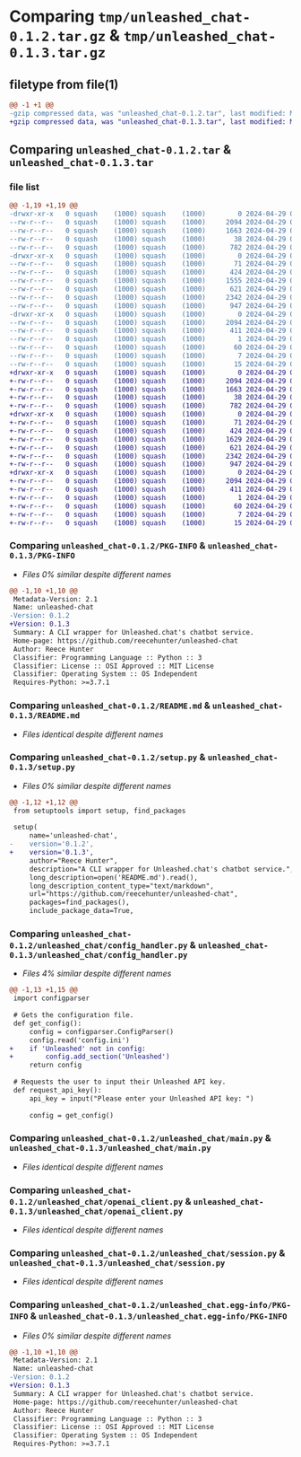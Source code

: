 # Comparing `tmp/unleashed_chat-0.1.2.tar.gz` & `tmp/unleashed_chat-0.1.3.tar.gz`

## filetype from file(1)

```diff
@@ -1 +1 @@
-gzip compressed data, was "unleashed_chat-0.1.2.tar", last modified: Mon Apr 29 02:46:58 2024, max compression
+gzip compressed data, was "unleashed_chat-0.1.3.tar", last modified: Mon Apr 29 02:51:51 2024, max compression
```

## Comparing `unleashed_chat-0.1.2.tar` & `unleashed_chat-0.1.3.tar`

### file list

```diff
@@ -1,19 +1,19 @@
-drwxr-xr-x   0 squash    (1000) squash    (1000)        0 2024-04-29 02:46:58.084993 unleashed_chat-0.1.2/
--rw-r--r--   0 squash    (1000) squash    (1000)     2094 2024-04-29 02:46:58.084993 unleashed_chat-0.1.2/PKG-INFO
--rw-r--r--   0 squash    (1000) squash    (1000)     1663 2024-04-29 01:54:21.000000 unleashed_chat-0.1.2/README.md
--rw-r--r--   0 squash    (1000) squash    (1000)       38 2024-04-29 02:46:58.084993 unleashed_chat-0.1.2/setup.cfg
--rw-r--r--   0 squash    (1000) squash    (1000)      782 2024-04-29 02:15:59.000000 unleashed_chat-0.1.2/setup.py
-drwxr-xr-x   0 squash    (1000) squash    (1000)        0 2024-04-29 02:46:58.084993 unleashed_chat-0.1.2/unleashed_chat/
--rw-r--r--   0 squash    (1000) squash    (1000)       71 2024-04-29 01:08:54.000000 unleashed_chat-0.1.2/unleashed_chat/__init__.py
--rw-r--r--   0 squash    (1000) squash    (1000)      424 2024-04-29 00:24:58.000000 unleashed_chat-0.1.2/unleashed_chat/cli.py
--rw-r--r--   0 squash    (1000) squash    (1000)     1555 2024-04-29 00:45:46.000000 unleashed_chat-0.1.2/unleashed_chat/config_handler.py
--rw-r--r--   0 squash    (1000) squash    (1000)      621 2024-04-29 01:45:20.000000 unleashed_chat-0.1.2/unleashed_chat/main.py
--rw-r--r--   0 squash    (1000) squash    (1000)     2342 2024-04-29 01:45:59.000000 unleashed_chat-0.1.2/unleashed_chat/openai_client.py
--rw-r--r--   0 squash    (1000) squash    (1000)      947 2024-04-29 01:45:07.000000 unleashed_chat-0.1.2/unleashed_chat/session.py
-drwxr-xr-x   0 squash    (1000) squash    (1000)        0 2024-04-29 02:46:58.084993 unleashed_chat-0.1.2/unleashed_chat.egg-info/
--rw-r--r--   0 squash    (1000) squash    (1000)     2094 2024-04-29 02:46:58.000000 unleashed_chat-0.1.2/unleashed_chat.egg-info/PKG-INFO
--rw-r--r--   0 squash    (1000) squash    (1000)      411 2024-04-29 02:46:58.000000 unleashed_chat-0.1.2/unleashed_chat.egg-info/SOURCES.txt
--rw-r--r--   0 squash    (1000) squash    (1000)        1 2024-04-29 02:46:58.000000 unleashed_chat-0.1.2/unleashed_chat.egg-info/dependency_links.txt
--rw-r--r--   0 squash    (1000) squash    (1000)       60 2024-04-29 02:46:58.000000 unleashed_chat-0.1.2/unleashed_chat.egg-info/entry_points.txt
--rw-r--r--   0 squash    (1000) squash    (1000)        7 2024-04-29 02:46:58.000000 unleashed_chat-0.1.2/unleashed_chat.egg-info/requires.txt
--rw-r--r--   0 squash    (1000) squash    (1000)       15 2024-04-29 02:46:58.000000 unleashed_chat-0.1.2/unleashed_chat.egg-info/top_level.txt
+drwxr-xr-x   0 squash    (1000) squash    (1000)        0 2024-04-29 02:51:51.534286 unleashed_chat-0.1.3/
+-rw-r--r--   0 squash    (1000) squash    (1000)     2094 2024-04-29 02:51:51.534286 unleashed_chat-0.1.3/PKG-INFO
+-rw-r--r--   0 squash    (1000) squash    (1000)     1663 2024-04-29 01:54:21.000000 unleashed_chat-0.1.3/README.md
+-rw-r--r--   0 squash    (1000) squash    (1000)       38 2024-04-29 02:51:51.534286 unleashed_chat-0.1.3/setup.cfg
+-rw-r--r--   0 squash    (1000) squash    (1000)      782 2024-04-29 02:51:43.000000 unleashed_chat-0.1.3/setup.py
+drwxr-xr-x   0 squash    (1000) squash    (1000)        0 2024-04-29 02:51:51.534286 unleashed_chat-0.1.3/unleashed_chat/
+-rw-r--r--   0 squash    (1000) squash    (1000)       71 2024-04-29 01:08:54.000000 unleashed_chat-0.1.3/unleashed_chat/__init__.py
+-rw-r--r--   0 squash    (1000) squash    (1000)      424 2024-04-29 00:24:58.000000 unleashed_chat-0.1.3/unleashed_chat/cli.py
+-rw-r--r--   0 squash    (1000) squash    (1000)     1629 2024-04-29 02:51:16.000000 unleashed_chat-0.1.3/unleashed_chat/config_handler.py
+-rw-r--r--   0 squash    (1000) squash    (1000)      621 2024-04-29 02:50:33.000000 unleashed_chat-0.1.3/unleashed_chat/main.py
+-rw-r--r--   0 squash    (1000) squash    (1000)     2342 2024-04-29 01:45:59.000000 unleashed_chat-0.1.3/unleashed_chat/openai_client.py
+-rw-r--r--   0 squash    (1000) squash    (1000)      947 2024-04-29 01:45:07.000000 unleashed_chat-0.1.3/unleashed_chat/session.py
+drwxr-xr-x   0 squash    (1000) squash    (1000)        0 2024-04-29 02:51:51.534286 unleashed_chat-0.1.3/unleashed_chat.egg-info/
+-rw-r--r--   0 squash    (1000) squash    (1000)     2094 2024-04-29 02:51:51.000000 unleashed_chat-0.1.3/unleashed_chat.egg-info/PKG-INFO
+-rw-r--r--   0 squash    (1000) squash    (1000)      411 2024-04-29 02:51:51.000000 unleashed_chat-0.1.3/unleashed_chat.egg-info/SOURCES.txt
+-rw-r--r--   0 squash    (1000) squash    (1000)        1 2024-04-29 02:51:51.000000 unleashed_chat-0.1.3/unleashed_chat.egg-info/dependency_links.txt
+-rw-r--r--   0 squash    (1000) squash    (1000)       60 2024-04-29 02:51:51.000000 unleashed_chat-0.1.3/unleashed_chat.egg-info/entry_points.txt
+-rw-r--r--   0 squash    (1000) squash    (1000)        7 2024-04-29 02:51:51.000000 unleashed_chat-0.1.3/unleashed_chat.egg-info/requires.txt
+-rw-r--r--   0 squash    (1000) squash    (1000)       15 2024-04-29 02:51:51.000000 unleashed_chat-0.1.3/unleashed_chat.egg-info/top_level.txt
```

### Comparing `unleashed_chat-0.1.2/PKG-INFO` & `unleashed_chat-0.1.3/PKG-INFO`

 * *Files 0% similar despite different names*

```diff
@@ -1,10 +1,10 @@
 Metadata-Version: 2.1
 Name: unleashed-chat
-Version: 0.1.2
+Version: 0.1.3
 Summary: A CLI wrapper for Unleashed.chat's chatbot service.
 Home-page: https://github.com/reecehunter/unleashed-chat
 Author: Reece Hunter
 Classifier: Programming Language :: Python :: 3
 Classifier: License :: OSI Approved :: MIT License
 Classifier: Operating System :: OS Independent
 Requires-Python: >=3.7.1
```

### Comparing `unleashed_chat-0.1.2/README.md` & `unleashed_chat-0.1.3/README.md`

 * *Files identical despite different names*

### Comparing `unleashed_chat-0.1.2/setup.py` & `unleashed_chat-0.1.3/setup.py`

 * *Files 0% similar despite different names*

```diff
@@ -1,12 +1,12 @@
 from setuptools import setup, find_packages
 
 setup(
     name='unleashed-chat',
-    version='0.1.2',
+    version='0.1.3',
     author="Reece Hunter",
     description="A CLI wrapper for Unleashed.chat's chatbot service.",
     long_description=open('README.md').read(),
     long_description_content_type="text/markdown",
     url="https://github.com/reecehunter/unleashed-chat",
     packages=find_packages(),
     include_package_data=True,
```

### Comparing `unleashed_chat-0.1.2/unleashed_chat/config_handler.py` & `unleashed_chat-0.1.3/unleashed_chat/config_handler.py`

 * *Files 4% similar despite different names*

```diff
@@ -1,13 +1,15 @@
 import configparser
 
 # Gets the configuration file.
 def get_config():
     config = configparser.ConfigParser()
     config.read('config.ini')
+    if 'Unleashed' not in config:
+        config.add_section('Unleashed')
     return config
 
 # Requests the user to input their Unleashed API key.
 def request_api_key():
     api_key = input("Please enter your Unleashed API key: ")
 
     config = get_config()
```

### Comparing `unleashed_chat-0.1.2/unleashed_chat/main.py` & `unleashed_chat-0.1.3/unleashed_chat/main.py`

 * *Files identical despite different names*

### Comparing `unleashed_chat-0.1.2/unleashed_chat/openai_client.py` & `unleashed_chat-0.1.3/unleashed_chat/openai_client.py`

 * *Files identical despite different names*

### Comparing `unleashed_chat-0.1.2/unleashed_chat/session.py` & `unleashed_chat-0.1.3/unleashed_chat/session.py`

 * *Files identical despite different names*

### Comparing `unleashed_chat-0.1.2/unleashed_chat.egg-info/PKG-INFO` & `unleashed_chat-0.1.3/unleashed_chat.egg-info/PKG-INFO`

 * *Files 0% similar despite different names*

```diff
@@ -1,10 +1,10 @@
 Metadata-Version: 2.1
 Name: unleashed-chat
-Version: 0.1.2
+Version: 0.1.3
 Summary: A CLI wrapper for Unleashed.chat's chatbot service.
 Home-page: https://github.com/reecehunter/unleashed-chat
 Author: Reece Hunter
 Classifier: Programming Language :: Python :: 3
 Classifier: License :: OSI Approved :: MIT License
 Classifier: Operating System :: OS Independent
 Requires-Python: >=3.7.1
```

